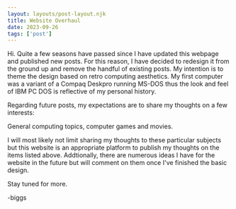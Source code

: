 ```yaml
---
layout: layouts/post-layout.njk
title: Website Overhaul
date: 2023-09-26
tags: ['post']
---
```

<!-- Excerpt Start -->
Hi. Quite a few seasons have passed since I have updated this webpage and published new posts. For this reason, I have decided to redesign it from the ground up and remove the handful of existing posts. My intention is to theme the design based on retro computing aesthetics. My first computer was a variant of a Compaq Deskpro running MS-DOS thus the look and feel of IBM PC DOS is reflective of my personal history. 

Regarding future posts, my expectations are to share my thoughts on a few interests:
<!-- Excerpt End -->
General computing topics, computer games and movies.

I will most likely not limit sharing my thoughts to these particular subjects but this website is an appropriate platform to publish my thoughts on the items listed above. Addtionally, there are numerous ideas I have for the website in the future but will comment on them once I've finished the basic design.

Stay tuned for more.

-biggs
